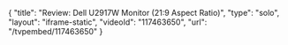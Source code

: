 {
    "title": "Review: Dell U2917W Monitor (21:9 Aspect Ratio)",
    "type": "solo",
    "layout": "iframe-static",
    "videoId": "117463650",
    "url": "\/tvpembed\/117463650"
}